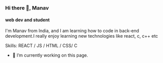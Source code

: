 ### Hi there 👋, Manav
#### web dev and student
I'm Manav from India, and I am learning how to code in back-end development.I really enjoy learning new technologies like react, c, c++ etc

Skills:  REACT / JS / HTML / CSS/ C

- 🔭 I’m currently working on this page. 







